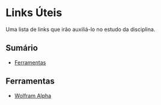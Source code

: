 # Links Úteis

Uma lista de links que irão auxiliá-lo no estudo da disciplina.

## Sumário
- [Ferramentas](#ferramentas)

## Ferramentas

- [Wolfram Alpha](http://www.wolframalpha.com/)